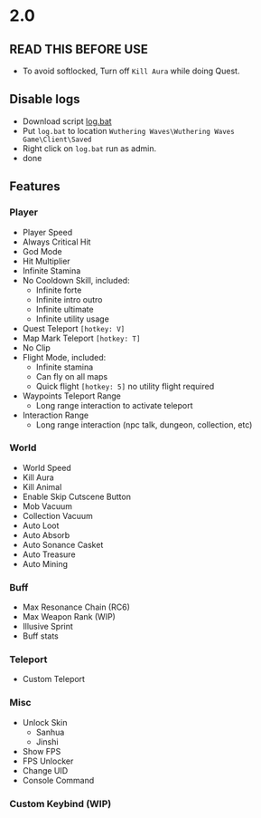 # 2.0

## READ THIS BEFORE USE
- To avoid softlocked, Turn off `Kill Aura` while doing Quest.

## Disable logs
- Download script [log.bat](https://github.com/saefulbarkah/fun-games/blob/main/log.bat)
- Put `log.bat` to location `Wuthering Waves\Wuthering Waves Game\Client\Saved`
- Right click on `log.bat` run as admin.
- done

## Features
### Player
- Player Speed
- Always Critical Hit
- God Mode
- Hit Multiplier
- Infinite Stamina
- No Cooldown Skill, included:
  - Infinite forte
  - Infinite intro outro
  - Infinite ultimate
  - Infinite utility usage
- Quest Teleport `[hotkey: V]`
- Map Mark Teleport `[hotkey: T]`
- No Clip
- Flight Mode, included:
  - Infinite stamina
  - Can fly on all maps
  - Quick flight `[hotkey: 5]` no utility flight required
- Waypoints Teleport Range
  - Long range interaction to activate teleport
- Interaction Range
  - Long range interaction (npc talk, dungeon, collection, etc)


### World
- World Speed
- Kill Aura
- Kill Animal
- Enable Skip Cutscene Button
- Mob Vacuum
- Collection Vacuum
- Auto Loot
- Auto Absorb
- Auto Sonance Casket
- Auto Treasure
- Auto Mining

### Buff
- Max Resonance Chain (RC6)
- Max Weapon Rank (WIP)
- Illusive Sprint
- Buff stats

### Teleport
- Custom Teleport

### Misc
- Unlock Skin
  - Sanhua
  - Jinshi
- Show FPS
- FPS Unlocker
- Change UID
- Console Command

### Custom Keybind (WIP)
